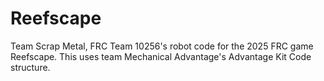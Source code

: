 # Reefscape
Team Scrap Metal, FRC Team 10256's robot code for the 2025 FRC game Reefscape. This uses team Mechanical Advantage's Advantage Kit Code structure.
